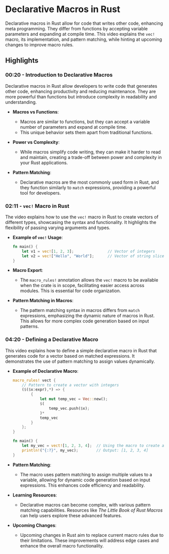 # Declarative Macros in Rust

Declarative macros in Rust allow for code that writes other code, enhancing meta programming. They differ from functions by accepting variable parameters and expanding at compile time. This video explains the `vec!` macro, its implementation, and pattern matching, while hinting at upcoming changes to improve macro rules.

## Highlights

### 00:20 - Introduction to Declarative Macros
Declarative macros in Rust allow developers to write code that generates other code, enhancing productivity and reducing maintenance. They are more powerful than functions but introduce complexity in readability and understanding.

- **Macros vs Functions**:
    - Macros are similar to functions, but they can accept a variable number of parameters and expand at compile time.
    - This unique behavior sets them apart from traditional functions.
  
- **Power vs Complexity**:
    - While macros simplify code writing, they can make it harder to read and maintain, creating a trade-off between power and complexity in your Rust applications.
  
- **Pattern Matching**:
    - Declarative macros are the most commonly used form in Rust, and they function similarly to `match` expressions, providing a powerful tool for developers.

### 02:11 - `vec!` Macro in Rust
The video explains how to use the `vec!` macro in Rust to create vectors of different types, showcasing the syntax and functionality. It highlights the flexibility of passing varying arguments and types.

- **Example of `vec!` Usage**:
    ```rust
    fn main() {
        let v1 = vec![1, 2, 3];               // Vector of integers
        let v2 = vec!["Hello", "World"];      // Vector of string slices
    }
    ```
  
- **Macro Export**:
    - The `macro_rules!` annotation allows the `vec!` macro to be available when the crate is in scope, facilitating easier access across modules. This is essential for code organization.

- **Pattern Matching in Macros**:
    - The pattern matching syntax in macros differs from `match` expressions, emphasizing the dynamic nature of macros in Rust. This allows for more complex code generation based on input patterns.

### 04:20 - Defining a Declarative Macro
This video explains how to define a simple declarative macro in Rust that generates code for a vector based on matched expressions. It demonstrates the use of pattern matching to assign values dynamically.

- **Example of Declarative Macro**:
    ```rust
    macro_rules! vect {
        // Pattern to create a vector with integers
        ($($x:expr),*) => {
            {
                let mut temp_vec = Vec::new();
                $(
                    temp_vec.push($x);
                )*
                temp_vec
            }
        };
    }

    fn main() {
        let my_vec = vect![1, 2, 3, 4];  // Using the macro to create a vector
        println!("{:?}", my_vec);        // Output: [1, 2, 3, 4]
    }
    ```
  
- **Pattern Matching**:
    - The macro uses pattern matching to assign multiple values to a variable, allowing for dynamic code generation based on input expressions. This enhances code efficiency and readability.

- **Learning Resources**:
    - Declarative macros can become complex, with various pattern matching capabilities. Resources like *The Little Book of Rust Macros* can help users explore these advanced features.

- **Upcoming Changes**:
    - Upcoming changes in Rust aim to replace current macro rules due to their limitations. These improvements will address edge cases and enhance the overall macro functionality.
